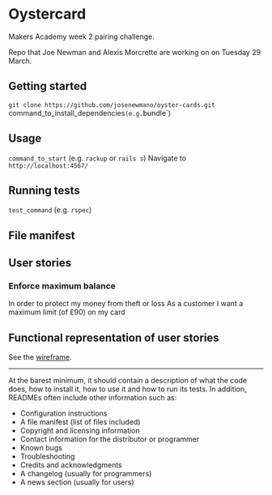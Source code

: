 # Oystercard

Makers Academy week 2 pairing challenge.

Repo that Joe Newman and Alexis Morcrette are working on on Tuesday 29 March.

## Getting started

`git clone https://github.com/josenewmano/oyster-cards.git
`command_to_install_dependencies` (e.g. `bundle`)

## Usage

`command_to_start` (e.g. `rackup` or `rails s`)
Navigate to `http://localhost:4567/`


## Running tests

`test_command` (e.g. `rspec`)

## File manifest

## User stories

### Enforce maximum balance

In order to protect my money from theft or loss
As a customer
I want a maximum limit (of £90) on my card

## Functional representation of user stories

See the [wireframe](https://wireframe.cc/u3u8jN).

----------------------------------------------

At the barest minimum, it should contain a description of what the code does, how to install it, how to use it and how to run its tests. In addition, READMEs often include other information such as:

- Configuration instructions
- A file manifest (list of files included)
- Copyright and licensing information
- Contact information for the distributor or programmer
- Known bugs
- Troubleshooting
- Credits and acknowledgments
- A changelog (usually for programmers)
- A news section (usually for users)
